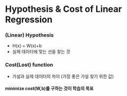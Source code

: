# Hypothesis & Cost of Linear Regression
### (Linear) Hypothesis
- H(x) = W(x)+b
- 실제 데이터에 맞는 선을 찾는 것

### Cost(Lost) function
- 가설과 실제 데이터의 차이 (가장 좋은 가설 찾기 위한 값)

#### minimize cost(W,b)를 구하는 것이 학습의 목표
